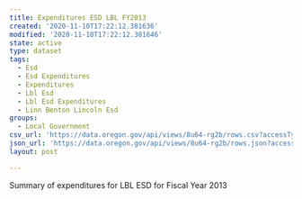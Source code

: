 ```yaml
---
title: Expenditures ESD LBL FY2013
created: '2020-11-10T17:22:12.381636'
modified: '2020-11-10T17:22:12.381646'
state: active
type: dataset
tags:
  - Esd
  - Esd Expenditures
  - Expenditures
  - Lbl Esd
  - Lbl Esd Expenditures
  - Linn Benton Lincoln Esd
groups:
  - Local Government
csv_url: 'https://data.oregon.gov/api/views/8u64-rg2b/rows.csv?accessType=DOWNLOAD'
json_url: 'https://data.oregon.gov/api/views/8u64-rg2b/rows.json?accessType=DOWNLOAD'
layout: post

---
```

Summary of expenditures for LBL ESD for Fiscal Year 2013
